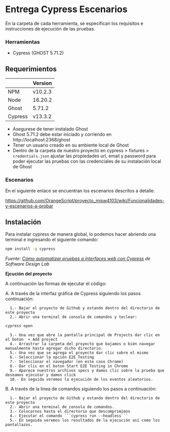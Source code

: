 # Entrega Cypress Escenarios
En la carpeta de cada herramienta, se especifican los requisitos e instrucciones de ejecución de las pruebas.

### Herramientas
- Cypress (GHOST 5.71.2)

## Requerimientos

|                  | Version          |
|------------------|------------------|
| NPM              | v10.2.3          |
| Node             | 16.20.2          |
| Ghost            | 5.71.2           |
| Cypress          | v13.3.2          |

- Asegurese de tener instalado Ghost
- Ghost 5.71.2 debe estar iniciado y corriendo en http://localhost:2368/ghost
- Tener un usuario creado en su ambiente local de Ghost
- Dentro de la carpeta de nuestro proyecto en cypress > fixtures > ``` credentials.json ``` ajustar las propiedades url, email y password para poder ejecutar las pruebas con las credenciales de su instalación local de Ghost

### Escenarios

En el siguiente enlace se encuentran los escenarios descritos a detalle:

https://github.com/OrangeScript/proyecto_misw4103/wiki/Funcionalidades-y-escenarios-a-probar


## Instalación 
Para instalar cypress de manera global, lo podemos hacer abriendo una terminal e ingresando el siguiente comando:
```bash
npm install -g cypress
```
*Fuente: [Cómo automatizar pruebas a interfaces web con Cypress](https://thesoftwaredesignlab.github.io/AutTestingCodelabs/cypress-tutorial/index.html) de Software Design Lab*

**Ejcución del proyecto**

A continuación las formas de ejecutar el código:

A. A través de la interfaz gráfica de Cypress siguiendo los pasos continuación:
      
      1.- Bajar el proyecto de Github y estando dentro del directorio de este proyecto
      2.- Abrir una terminal de consola de comandos y teclear:
```bash
cypress open
```
      3.- Una vez que abre la pantalla principal de Projects dar clic en el boton  + Add project
      4.- Arrastrar la carpeta del proyecto que bajamos o bién navegar manualmente hasta agregar dicho directorio.
      5.- Una vez que se agrega el proyecto dar clic sobre el mismo
      6.- Seleccionar la opción E2E Testing
      7.- Seleccionar el navegador (en este caso Chrome)
      8.- Dar clic en el boton Start E2E Testing in Chrome
      9.- Aparece nuestros archivos specs y damos clic sobre la prueba que deseamos ejecutar y damos click
      10.- En seguida veremos la ejecución de los eventos aleatorios.

B. A través de la linea de comandos siguiendo los pasos a continuación:

      1.- Bajar el proyecto de Github y estando dentro del directorio de este proyecto
      2.- Abrir una terminal de consola de comandos.
      3.- Colocarnos hasta el directorio que descomprimimos
      4.- Ejecutar el comando ```cypress run --headless```
      5.- En seguida veremos los resultados de la ejecución así como los pantallazos.